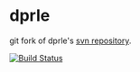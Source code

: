 # dprle

git fork of dprle's [svn repository][svn].

[![Build Status](https://travis-ci.org/frenetic-lang/dprle.png)](https://travis-ci.org/frenetic-lang/dprle)

[svn]:http://sourceforge.net/p/dprle/code/HEAD/tree/ 
